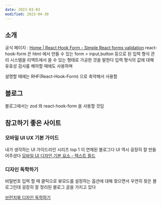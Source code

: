 ```yaml
---
date: 2023-03-03
modified: 2023-04-30
---
```


## 소개

공식 페이지 : [Home | React Hook Form - Simple React forms validation](https://react-hook-form.com/)
react-hook-form 은
html 에서 만들 수 있는 form > input,button 등으로 된 입력 형식 관리 시스템을 리액트에서 쓸 수 있는 형태로 가공한 것을 말한다
입력 형식의 값에 대해 유효성 검사를 해야할 때에도 사용하며

설명할 때에는 RHF(React-Hook-Form) 으로 축약해서 사용함

## 블로그

블로그에서는 zod 와 react-hook-form 을 사용할 것임

## 참고하기 좋은 사이트

### 모바일 UI UX 기본 가이드

내가 생각하는 UI 가이드라인 시리즈 top 1 이 연재된 블로그다
UI 역시 굉장히 잘 만들어주셨다
[모바일 UI 디자인 기본 요소 - 텍스트 필드](https://brunch.co.kr/@chulhochoiucj0/20)

### 디자인 독학하기

비밀번호 입력 할 때 클릭으로 뷰모드를 설정하는 옵션에 대해 찾으면서 우연히 찾은 블로그인데 굉장히 잘 정리된 블로그 글을 가지고 있다

[브런치북 디자인 독학하기](https://brunch.co.kr/brunchbook/share-design)
